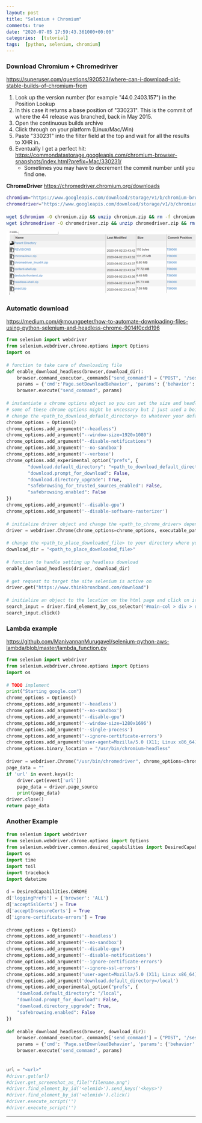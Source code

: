 ```yaml
---
layout: post
title: "Selenium + Chromium"
comments: true
date: "2020-07-05 17:59:43.361000+00:00"
categories:  [tutorial]
tags:  [python, selenium, chromium]
---
```




### Download Chromium + Chromedriver

https://superuser.com/questions/920523/where-can-i-download-old-stable-builds-of-chromium-from

1. Look up the version number (for example "44.0.2403.157") in the Position Lookup
2. In this case it returns a base position of "330231". This is the commit of where the 44 release was branched, back in May 2015.
3. Open the continuous builds archive
4. Click through on your platform (Linux/Mac/Win)
5. Paste "330231" into the filter field at the top and wait for all the results to XHR in.
6. Eventually I get a perfect hit: https://commondatastorage.googleapis.com/chromium-browser-snapshots/index.html?prefix=Mac/330231/
    * Sometimes you may have to decrement the commit number until you find one.
    
**ChromeDriver**
https://chromedriver.chromium.org/downloads

```bash
chromium="https://www.googleapis.com/download/storage/v1/b/chromium-browser-snapshots/o/Linux_x64%2F756066%2Fchrome-linux.zip?generation=1585871012733067&alt=media"
chromedriver="https://www.googleapis.com/download/storage/v1/b/chromium-browser-snapshots/o/Linux_x64%2F756066%2Fchromedriver_linux64.zip?generation=1585871017688644&alt=media"

wget $chromium -O chromium.zip && unzip chromium.zip && rm -f chromium.zip
wget $chromedriver -O chromedriver.zip && unzip chromedriver.zip && rm -f chromedriver.zip
```

![](/assets/img/yHL_uogAP_d1b1afee62cc0a5ee35ad25c09de6b2d.png)


### Automatic download

https://medium.com/@moungpeter/how-to-automate-downloading-files-using-python-selenium-and-headless-chrome-9014f0cdd196
```python
from selenium import webdriver
from selenium.webdriver.chrome.options import Options
import os

# function to take care of downloading file
def enable_download_headless(browser,download_dir):
    browser.command_executor._commands["send_command"] = ("POST", '/session/$sessionId/chromium/send_command')
    params = {'cmd':'Page.setDownloadBehavior', 'params': {'behavior': 'allow', 'downloadPath': download_dir}}
    browser.execute("send_command", params)

# instantiate a chrome options object so you can set the size and headless preference
# some of these chrome options might be uncessary but I just used a boilerplate
# change the <path_to_download_default_directory> to whatever your default download folder is located
chrome_options = Options()
chrome_options.add_argument("--headless")
chrome_options.add_argument("--window-size=1920x1080")
chrome_options.add_argument("--disable-notifications")
chrome_options.add_argument('--no-sandbox')
chrome_options.add_argument('--verbose')
chrome_options.add_experimental_option("prefs", {
        "download.default_directory": "<path_to_download_default_directory>",
        "download.prompt_for_download": False,
        "download.directory_upgrade": True,
        "safebrowsing_for_trusted_sources_enabled": False,
        "safebrowsing.enabled": False
})
chrome_options.add_argument('--disable-gpu')
chrome_options.add_argument('--disable-software-rasterizer')

# initialize driver object and change the <path_to_chrome_driver> depending on your directory where your chromedriver should be
driver = webdriver.Chrome(chrome_options=chrome_options, executable_path="<path_to_chrome_driver>")

# change the <path_to_place_downloaded_file> to your directory where you would like to place the downloaded file
download_dir = "<path_to_place_downloaded_file>"

# function to handle setting up headless download
enable_download_headless(driver, download_dir)

# get request to target the site selenium is active on
driver.get("https://www.thinkbroadband.com/download")

# initialize an object to the location on the html page and click on it to download
search_input = driver.find_element_by_css_selector('#main-col > div > div > div:nth-child(8) > p:nth-child(1) > a > img')
search_input.click()
```

### Lambda example

https://github.com/ManivannanMurugavel/selenium-python-aws-lambda/blob/master/lambda_function.py

```python
from selenium import webdriver
from selenium.webdriver.chrome.options import Options
import os

# TODO implement
print("Starting google.com")
chrome_options = Options()
chrome_options.add_argument('--headless')
chrome_options.add_argument('--no-sandbox')
chrome_options.add_argument('--disable-gpu')
chrome_options.add_argument('--window-size=1280x1696')
chrome_options.add_argument('--single-process')
chrome_options.add_argument('--ignore-certificate-errors')
chrome_options.add_argument('user-agent=Mozilla/5.0 (X11; Linux x86_64) AppleWebKit/537.36 (KHTML, like Gecko) Chrome/61.0.3163.100 Safari/537.36')
chrome_options.binary_location = "/usr/bin/chromium-headless"

driver = webdriver.Chrome("/usr/bin/chromedriver", chrome_options=chrome_options)
page_data = ""
if 'url' in event.keys():
    driver.get(event['url'])
    page_data = driver.page_source
    print(page_data)
driver.close()
return page_data
```


### Another Example

```python
from selenium import webdriver
from selenium.webdriver.chrome.options import Options
from selenium.webdriver.common.desired_capabilities import DesiredCapabilities
import os
import time
import toil
import traceback
import datetime

d = DesiredCapabilities.CHROME
d['loggingPrefs'] = {'browser': 'ALL'}
d['acceptSslCerts'] = True
d['acceptInsecureCerts'] = True
d['ignore-certificate-errors'] = True

chrome_options = Options()
chrome_options.add_argument('--headless')
chrome_options.add_argument('--no-sandbox')
chrome_options.add_argument('--disable-gpu')
chrome_options.add_argument('--disable-notifications')
chrome_options.add_argument('--ignore-certificate-errors')
chrome_options.add_argument('--ignore-ssl-errors')
chrome_options.add_argument('user-agent=Mozilla/5.0 (X11; Linux x86_64) AppleWebKit/537.36 (KHTML, like Gecko) Chrome/61.0.3163.100 Safari/537.36')
chrome_options.add_argument('download.default_directory=/local')
chrome_options.add_experimental_option("prefs", {
    "download.default_directory": "/local",
    "download.prompt_for_download": False,
    "download.directory_upgrade": True,
    "safebrowsing.enabled": False
})

def enable_download_headless(browser, download_dir):
    browser.command_executor._commands['send_command'] = ("POST", '/session/$sessionId/chromium/send_command')
    params = {'cmd': 'Page.setDownloadBehavior', 'params': {'behavior': 'allow', 'downloadPath': '/local'}}
    browser.execute('send_command', params)
    
    
url = "<url>"
#driver.get(url)
#driver.get_screenshot_as_file("filename.png")
#driver.find_element_by_id('<elemid>').send_keys('<keys>')
#driver.find_element_by_id('<elemid>').click()
#driver.execute_script('')
#driver.execute_script('')
```









*** 
